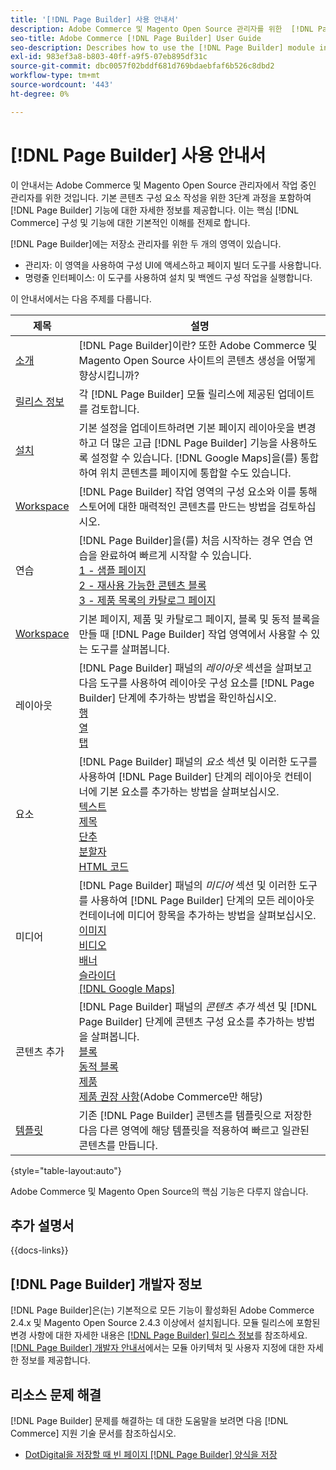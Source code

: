 ```yaml
---
title: '[!DNL Page Builder] 사용 안내서'
description: Adobe Commerce 및 Magento Open Source 관리자를 위한  [!DNL Page Builder] 에 대한 포괄적인 정보입니다.
seo-title: Adobe Commerce [!DNL Page Builder] User Guide
seo-description: Describes how to use the [!DNL Page Builder] module in Adobe Commerce or Magento Open Source.
exl-id: 983ef3a8-b803-40ff-a9f5-07eb895df31c
source-git-commit: dbc0057f02bddf681d769bdaebfaf6b526c8dbd2
workflow-type: tm+mt
source-wordcount: '443'
ht-degree: 0%

---
```


# [!DNL Page Builder] 사용 안내서

이 안내서는 Adobe Commerce 및 Magento Open Source 관리자에서 작업 중인 관리자를 위한 것입니다. 기본 콘텐츠 구성 요소 작성을 위한 3단계 과정을 포함하여 [!DNL Page Builder] 기능에 대한 자세한 정보를 제공합니다. 이는 핵심 [!DNL Commerce] 구성 및 기능에 대한 기본적인 이해를 전제로 합니다.

[!DNL Page Builder]에는 저장소 관리자를 위한 두 개의 영역이 있습니다.

- 관리자: 이 영역을 사용하여 구성 UI에 액세스하고 페이지 빌더 도구를 사용합니다.
- 명령줄 인터페이스: 이 도구를 사용하여 설치 및 백엔드 구성 작업을 실행합니다.

이 안내서에서는 다음 주제를 다룹니다.

| 제목 | 설명 |
| ------- | ----------- |
| [소개](introduction.md) | [!DNL Page Builder]이란? 또한 Adobe Commerce 및 Magento Open Source 사이트의 콘텐츠 생성을 어떻게 향상시킵니까? |
| [릴리스 정보](release-notes.md) | 각 [!DNL Page Builder] 모듈 릴리스에 제공된 업데이트를 검토합니다. |
| [설치](setup.md) | 기본 설정을 업데이트하려면 기본 페이지 레이아웃을 변경하고 더 많은 고급 [!DNL Page Builder] 기능을 사용하도록 설정할 수 있습니다. [!DNL Google Maps]을(를) 통합하여 위치 콘텐츠를 페이지에 통합할 수도 있습니다. |
| [Workspace](workspace.md) | [!DNL Page Builder] 작업 영역의 구성 요소와 이를 통해 스토어에 대한 매력적인 콘텐츠를 만드는 방법을 검토하십시오. |
| 연습 | [!DNL Page Builder]을(를) 처음 시작하는 경우 연습 연습을 완료하여 빠르게 시작할 수 있습니다.<br>[1 - 샘플 페이지](1-simple-page.md)<br>[2 - 재사용 가능한 콘텐츠 블록](2-blocks.md)<br>[3 - 제품 목록의 카탈로그 페이지](3-catalog-content.md) |
| [Workspace](workspace.md) | 기본 페이지, 제품 및 카탈로그 페이지, 블록 및 동적 블록을 만들 때 [!DNL Page Builder] 작업 영역에서 사용할 수 있는 도구를 살펴봅니다. |
| 레이아웃 | [!DNL Page Builder] 패널의 _레이아웃_ 섹션을 살펴보고 다음 도구를 사용하여 레이아웃 구성 요소를 [!DNL Page Builder] 단계에 추가하는 방법을 확인하십시오. <br>[행](row.md)<br>[열](column.md)<br>[탭](tabs.md) |
| 요소 | [!DNL Page Builder] 패널의 _요소_ 섹션 및 이러한 도구를 사용하여 [!DNL Page Builder] 단계의 레이아웃 컨테이너에 기본 요소를 추가하는 방법을 살펴보십시오. <br>[텍스트](text.md)<br>[제목](heading.md)<br>[단추](buttons.md)<br>[분할자](divider.md)<br>[HTML 코드](html-code.md) |
| 미디어 | [!DNL Page Builder] 패널의 _미디어_ 섹션 및 이러한 도구를 사용하여 [!DNL Page Builder] 단계의 모든 레이아웃 컨테이너에 미디어 항목을 추가하는 방법을 살펴보십시오. <br>[이미지](image.md)<br>[비디오](video.md)<br>[배너](banner.md)<br>[슬라이더](slider.md)<br>[[!DNL Google Maps]](map.md) |
| 콘텐츠 추가 | [!DNL Page Builder] 패널의 _콘텐츠 추가_ 섹션 및 [!DNL Page Builder] 단계에 콘텐츠 구성 요소를 추가하는 방법을 살펴봅니다. <br>[블록](block.md)<br>[동적 블록](dynamic-block.md)<br>[제품](products.md)<br>[제품 권장 사항](recommendations.md)(Adobe Commerce만 해당) |
| [템플릿](templates.md) | 기존 [!DNL Page Builder] 콘텐츠를 템플릿으로 저장한 다음 다른 영역에 해당 템플릿을 적용하여 빠르고 일관된 콘텐츠를 만듭니다. |

{style="table-layout:auto"}

Adobe Commerce 및 Magento Open Source의 핵심 기능은 다루지 않습니다.

## 추가 설명서

{{docs-links}}

## [!DNL Page Builder] 개발자 정보

[!DNL Page Builder]은(는) 기본적으로 모든 기능이 활성화된 Adobe Commerce 2.4.x 및 Magento Open Source 2.4.3 이상에서 설치됩니다. 모듈 릴리스에 포함된 변경 사항에 대한 자세한 내용은 [[!DNL Page Builder] 릴리스 정보](release-notes.md)를 참조하세요. [[!DNL Page Builder] 개발자 안내서](https://developer.adobe.com/commerce/frontend-core/page-builder/)에서는 모듈 아키텍처 및 사용자 지정에 대한 자세한 정보를 제공합니다.

## 리소스 문제 해결

[!DNL Page Builder] 문제를 해결하는 데 대한 도움말을 보려면 다음 [!DNL Commerce] 지원 기술 문서를 참조하십시오.

- [DotDigital을 저장할 때 빈 페이지 [!DNL Page Builder] 양식을 저장](https://experienceleague.adobe.com/docs/commerce-knowledge-base/kb/troubleshooting/miscellaneous/magento-2.4.1-empty-page-when-dotdigital-page-builder-form-saved.html?lang=ko)
